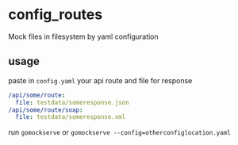 # config_routes
Mock files in filesystem by yaml configuration

## usage
paste in `config.yaml` your api route and file for response
```yaml
/api/some/route:
  file: testdata/someresponse.json
/api/some/route/soap:
  file: testdata/someresponse.xml
```
run `gomockserve` or `gomockserve --config=otherconfiglocation.yaml`